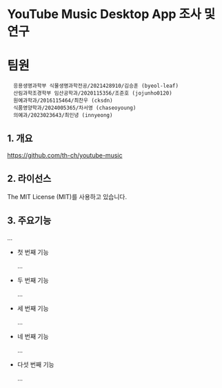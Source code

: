 # YouTube Music Desktop App 조사 및 연구
# 팀원
      응용생명과학부 식물생명과학전공/2021428910/김승훈 (byeol-leaf)
      산림과학조경학부 임산공학과/2020115356/조준호 (jojunho0120)
      원예과학과/2016115464/최찬우 (cksdn)
      식품영양학과/2024005365/차서영 (chaseoyoung)
      의예과/2023023643/최인녕 (innyeong)

## 1. 개요
https://github.com/th-ch/youtube-music


## 2. 라이선스
The MIT License (MIT)를 사용하고 있습니다.

## 3. 주요기능
...

- 첫 번째 기능
  
  ...

- 두 번째 기능
  
  ...

- 세 번째 기능
  
  ...

- 네 번째 기능
  
  ...

- 다섯 번째 기능
  
  ...
